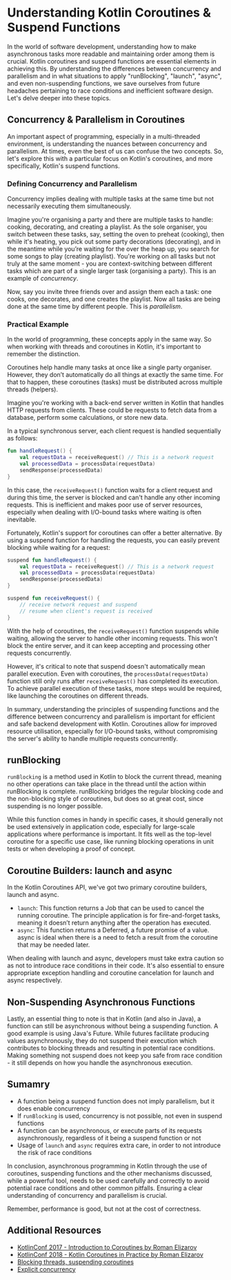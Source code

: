 # Understanding Kotlin Coroutines & Suspend Functions

In the world of software development, understanding how to make asynchronous tasks more readable and maintaining order among them is crucial. Kotlin coroutines and suspend functions are essential elements in achieving this. By understanding the differences between concurrency and parallelism and in what situations to apply "runBlocking", "launch", "async", and even non-suspending functions, we save ourselves from future headaches pertaining to race conditions and inefficient software design. Let's delve deeper into these topics.

## Concurrency & Parallelism in Coroutines

An important aspect of programming, especially in a multi-threaded environment, is understanding the nuances between concurrency and parallelism. At times, even the best of us can confuse the two concepts. So, let's explore this with a particular focus on Kotlin's coroutines, and more specifically, Kotlin's suspend functions.

### Defining Concurrency and Parallelism
Concurrency implies dealing with multiple tasks at the same time but not necessarily executing them simultaneously. 

Imagine you're organising a party and there are multiple tasks to handle: cooking, decorating, and creating a playlist. As the sole organiser, you switch between these tasks, say, setting the oven to preheat (cooking), then while it's heating, you pick out some party decorations (decorating), and in the meantime while you’re waiting for the over the heap up, you search for some songs to play (creating playlist). You're working on all tasks but not truly at the same moment - you are context-switching between different tasks which are part of a single larger task (organising a party). This is an example of _concurrency_.

Now, say you invite three friends over and assign them each a task: one cooks, one decorates, and one creates the playlist. Now all tasks are being done at the same time by different people. This is _parallelism_.

### Practical Example
In the world of programming, these concepts apply in the same way. So when working with threads and coroutines in Kotlin, it's important to remember the distinction.

Coroutines help handle many tasks at once like a single party organiser. However, they don’t automatically do all things at exactly the same time. For that to happen, these coroutines (tasks) must be distributed across multiple threads (helpers).

Imagine you're working with a back-end server written in Kotlin that handles HTTP requests from clients. These could be requests to fetch data from a database, perform some calculations, or store new data.

In a typical synchronous server, each client request is handled sequentially as follows:
```kotlin
fun handleRequest() {
    val requestData = receiveRequest() // This is a network request
    val processedData = processData(requestData)
    sendResponse(processedData)
}
```

In this case, the `receiveRequest()` function waits for a client request and during this time, the server is blocked and can't handle any other incoming requests. This is inefficient and makes poor use of server resources, especially when dealing with I/O-bound tasks where waiting is often inevitable.

Fortunately, Kotlin's support for coroutines can offer a better alternative. By using a suspend function for handling the requests, you can easily prevent blocking while waiting for a request:

```kotlin
suspend fun handleRequest() {
    val requestData = receiveRequest() // This is a network request
    val processedData = processData(requestData)
    sendResponse(processedData)
}

suspend fun receiveRequest() {
    // receive network request and suspend
    // resume when client's request is received
}
```

With the help of coroutines, the `receiveRequest()`  function suspends while waiting, allowing the server to handle other incoming requests. This won't block the entire server, and it can keep accepting and processing other requests concurrently.

However, it's critical to note that suspend doesn't automatically mean parallel execution. Even with coroutines, the `processData(requestData)` function still only runs after `receiveRequest()` has completed its execution. To achieve parallel execution of these tasks, more steps would be required, like launching the coroutines on different threads.

In summary, understanding the principles of suspending functions and the difference between concurrency and parallelism is important for efficient and safe backend development with Kotlin. Coroutines allow for improved resource utilisation, especially for I/O-bound tasks, without compromising the server's ability to handle multiple requests concurrently.

## runBlocking

`runBlocking` is a method used in Kotlin to block the current thread, meaning no other operations can take place in the thread until the action within runBlocking is complete. runBlocking bridges the regular blocking code and the non-blocking style of coroutines, but does so at great cost, since suspending is no longer possible.

While this function comes in handy in specific cases, it should generally not be used extensively in application code, especially for large-scale applications where performance is important. It fits well as the top-level coroutine for a specific use case, like running blocking operations in unit tests or when developing a proof of concept.

## Coroutine Builders: launch and async

In the Kotlin Coroutines API, we've got two primary coroutine builders, launch and async.
- `launch`: This function returns a Job that can be used to cancel the running coroutine. The principle application is for fire-and-forget tasks, meaning it doesn’t return anything after the operation has executed.
- `async`: This function returns a Deferred, a future promise of a value. async is ideal when there is a need to fetch a result from the coroutine that may be needed later.

When dealing with launch and async, developers must take extra caution so as not to introduce race conditions in their code. It's also essential to ensure appropriate exception handling and coroutine cancelation for launch and async respectively.

## Non-Suspending Asynchronous Functions

Lastly, an essential thing to note is that in Kotlin (and also in Java), a function can still be asynchronous without being a suspending function. A good example is using Java's Future. While futures facilitate producing values asynchronously, they do not suspend their execution which contributes to blocking threads and resulting in potential race conditions. Making something not suspend does not keep you safe from race condition - it still depends on how you handle the asynchronous execution.

## Sumamry
- A function being a suspend function does not imply parallelism, but it does enable concurrency
- If `runBlocking` is used, concurrency is not possible, not even in suspend functions
- A function can be asynchronous, or execute parts of its requests asynchronously, regardless of it being a suspend function or not
- Usage of `launch` and `async` requires extra care, in order to not introduce the risk of race conditions 

In conclusion, asynchronous programming in Kotlin through the use of coroutines, suspending functions and the other mechanisms discussed, while a powerful tool, needs to be used carefully and correctly to avoid potential race conditions and other common pitfalls. Ensuring a clear understanding of concurrency and parallelism is crucial.

Remember, performance is good, but not at the cost of correctness.

## Additional Resources
- [KotlinConf 2017 - Introduction to Coroutines by Roman Elizarov](https://www.youtube.com/watch?v=_hfBv0a09Jc&t=1094s)
- [KotlinConf 2018 - Kotlin Coroutines in Practice by Roman Elizarov](https://www.youtube.com/watch?v=a3agLJQ6vt8)
- [Blocking threads, suspending coroutines](https://elizarov.medium.com/blocking-threads-suspending-coroutines-d33e11bf4761)
- [Explicit concurrency](https://elizarov.medium.com/explicit-concurrency-67a8e8fd9b25)
